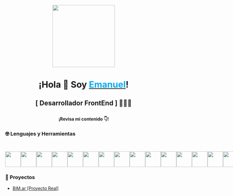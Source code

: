 <p align="center" width="350">
   <img align="center" width="200" src="https://i.ibb.co/1LG0MR7/logo-Foto2023.png" />
   <h1 align="center">¡Hola 👋 Soy 
   <a href="https://emanuelescudero.ar" target='_blank' rel='noopener noreferrer'>
         <span style="color:rgb(0, 171, 240)">Emanuel</span></a>!
   </h1>
   <h2 align="center">[ Desarrollador FrontEnd ] 👨🏻‍💻 <h2>
</p>

<h4 align="center">¡Revisa mi contenido 👇!</h4>

### 🤓 Lenguajes y Herramientas

<br />
<p style='display:flex;'>
   <img src='https://i.ibb.co/zHqNLgF/vsc.png' style='width: 50px;'/>
   <img src='https://i.ibb.co/VH4bp5Y/html.png' style='width: 50px;'/>
   <img src='https://i.ibb.co/mDNKpgM/css.png' style='width: 50px;'/>
   <img src='https://i.ibb.co/TmwQPdB/bootstrap.png' style='width: 50px;'/>
   <img src='https://i.ibb.co/7jV8nQy/sass-icon-130835.png' style='width: 50px;'/>
   <img src='https://i.ibb.co/TW6ChMh/js.png' style='width: 50px;'/>
   <img src='https://i.ibb.co/VNbg3FV/typescript.png' style='width: 50px;'/>
   <img src='https://i.ibb.co/CHZkf9M/reactjs.png' style='width: 50px;'/>
   <img src='https://i.ibb.co/rQpw3fM/angular.png' style='width: 50px;'/>
   <img src='https://i.ibb.co/mSRmnRV/mysql.png' style='width: 50px;'/>
   <img src='https://i.ibb.co/5ByKx1H/Git.png' style='width: 50px;'/>
   <img src='https://i.ibb.co/Lh8yP9R/seo.png' style='width: 50px;'/>
   <img src='https://i.ibb.co/NpF5Zxf/java.png' style='width: 50px;'/>
   <img src='https://i.ibb.co/JH1kwQB/springboot.png' style='width: 50px;'/>
   <img src='https://i.ibb.co/5v8sq3C/npm2.png' style='width: 50px;'/>
    <img src='https://i.ibb.co/nf2qtnw/ps2.png' style='width: 50px;'/>
</p>


### 📂 Proyectos
<ul>
   <li> <a href='https://bim.ar' target='_blank' rel='noopener noreferrer'> BiM.ar [Proyecto Real] </a></li>
</ul>
<!--
**escuderoemanuel/escuderoemanuel** is a ✨ _special_ ✨ repository because its `README.md` (this file) appears on your GitHub profile.

Here are some ideas to get you started:

- 🔭 I’m currently working on ...
- 🌱 I’m currently learning ...
- 👯 I’m looking to collaborate on ...
- 🤔 I’m looking for help with ...
- 💬 Ask me about ...
- 📫 How to reach me: ...
- 😄 Pronouns: ...
- ⚡ Fun fact: ...
-->
